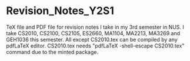 # Revision_Notes_Y2S1
TeX file and PDF file for revision notes I take in my 3rd semester in NUS. 
I take CS2010, CS2100, CS2105, ES2660, MA1104, MA2213, MA3269 and GEH1036 this semester.
All except CS2010.tex can be compiled by any pdfLaTeX editor. CS2010.tex needs "pdfLaTeX -shell-escape CS2010.tex" command due to the minted package.
